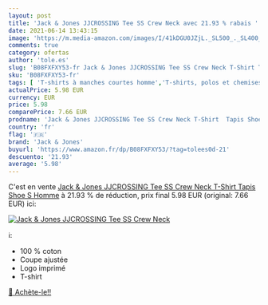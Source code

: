 ```yaml
---
layout: post
title: 'Jack & Jones JJCROSSING Tee SS Crew Neck avec 21.93 % rabais '
date: 2021-06-14 13:43:15
image: 'https://m.media-amazon.com/images/I/41kDGU0JZjL._SL500_._SL400_.jpg'
comments: true
category: ofertas
author: 'tole.es'
slug: 'B08FXFXY53-fr Jack & Jones JJCROSSING Tee SS Crew Neck T-Shirt Tapis...'
sku: 'B08FXFXY53-fr'
tags: [ 'T-shirts à manches courtes homme','T-shirts, polos et chemises homme','Vêtements','Vêtements homme','jack & jones', ]
actualPrice: 5.98 EUR
currency: EUR
price: 5.98
comparePrice: 7.66 EUR
prodname: 'Jack & Jones JJCROSSING Tee SS Crew Neck T-Shirt  Tapis Shoe  S Homme'
country: 'fr'
flag: '🇫🇷'
brand: 'Jack & Jones'
buyurl: 'https://www.amazon.fr/dp/B08FXFXY53/?tag=tolees0d-21'
descuento: '21.93'
average: '5.98'
---
```


C'est en vente [Jack & Jones JJCROSSING Tee SS Crew Neck T-Shirt  Tapis Shoe  S Homme](https://www.amazon.fr/dp/B08FXFXY53/?tag=tolees0d-21)  à  21.93 % de réduction, prix final  5.98 EUR (original: 7.66 EUR) ici:

[![Jack & Jones JJCROSSING Tee SS Crew Neck](https://m.media-amazon.com/images/I/41kDGU0JZjL._SL500_._SL400_.jpg)](https://www.amazon.fr/dp/B08FXFXY53/?tag=tolees0d-21)

ℹ️:

- 100 % coton
- Coupe ajustée
- Logo imprimé
- T-shirt

[🛒 Achète-le!!](https://www.amazon.fr/dp/B08FXFXY53/?tag=tolees0d-21)

